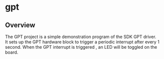 # gpt

## Overview
The GPT project is a simple demonstration program of the SDK GPT driver. It sets up the GPT
hardware block to trigger a periodic interrupt after every 1 second. When the GPT interrupt is triggered
, an LED will be toggled on the board.
